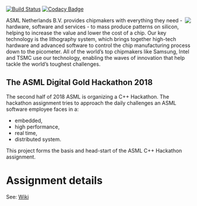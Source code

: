 [![Build Status](https://api.travis-ci.com/uyumaz/AsmlHackathonTemplate.svg?token=JU8dufh1zu96AKEXb48N&branch=master)](https://travis-ci.com/uyumaz/AsmlHackathonTemplate)
[![Codacy Badge](https://api.codacy.com/project/badge/Grade/8bdb7dd841804f119f90a98737141eeb)](https://www.codacy.com?utm_source=github.com&amp;utm_medium=referral&amp;utm_content=uyumaz/AsmlHackathonTemplate&amp;utm_campaign=Badge_Grade)

<img align="right" src="./blob/master/img/asml_digital_gold_white_bg_small.png"/>

ASML Netherlands B.V. provides chipmakers with everything they need - hardware, software and services - to mass produce patterns on silicon, helping to increase the value and lower the cost of a chip. Our key technology is the lithography system, which brings together high-tech hardware and advanced software to control the chip manufacturing process down to the picometer.
All of the world’s top chipmakers like Samsung, Intel and TSMC use our technology, enabling the waves of innovation that help tackle the world’s toughest challenges.

## The ASML Digital Gold Hackathon 2018
The second half of 2018 ASML is organizing a C++ Hackathon. The hackathon assignment tries to approach the daily challenges an ASML software employee faces in a:
* embedded,
* high performance,
* real time,
* distributed
system.


This project forms the basis and head-start of the ASML C++ Hackathon assignment.

# Assignment details

See: [Wiki](../../wiki/Introduction)

